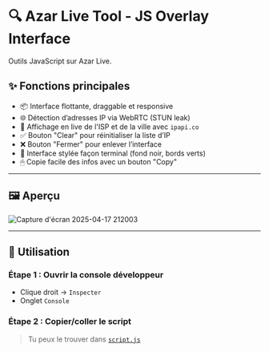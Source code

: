 # 🔍 Azar Live Tool - JS Overlay Interface

Outils JavaScript sur Azar Live.

## ✨ Fonctions principales

- 📦 Interface flottante, draggable et responsive
- 🌐 Détection d’adresses IP via WebRTC (STUN leak)
- 🧭 Affichage en live de l'ISP et de la ville avec `ipapi.co`
- ✅ Bouton "Clear" pour réinitialiser la liste d’IP
- ❌ Bouton "Fermer" pour enlever l’interface
- 🎨 Interface stylée façon terminal (fond noir, bords verts)
- 🖱 Copie facile des infos avec un bouton "Copy"

---

## 🖼️ Aperçu
![Capture d'écran 2025-04-17 212003](https://github.com/user-attachments/assets/e669998c-37a4-4a11-a6db-60dd2fea324e)

---

## 🚀 Utilisation

### Étape 1 : Ouvrir la console développeur

- Clique droit → `Inspecter`
- Onglet `Console`

### Étape 2 : Copier/coller le script

> Tu peux le trouver dans [`script.js`](./script.js)
